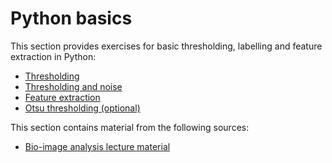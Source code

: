 # Python basics

This section provides exercises for basic thresholding, labelling and feature extraction in Python:

* [Thresholding](./01_thresholding.ipynb)
* [Thresholding and noise](./02_thresholding_and_noise.ipynb)
* [Feature extraction](./02_feature_extraction.ipynb)
* [Otsu thresholding (optional)](./03_Otsu_threshold.ipynb)

This section contains material from the following sources:

* [Bio-image analysis lecture material](https://github.com/BiAPoL/Bio-image_Analysis_with_Python)